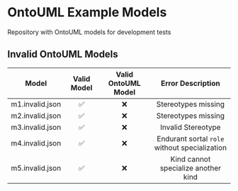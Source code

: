 # OntoUML Example Models

Repository with OntoUML models for development tests

## Invalid OntoUML Models

| Model | Valid Model | Valid OntoUML Model | Error Description |
|:----:|:----:|:----:| :----:| 
| m1.invalid.json | ✅ | ❌| Stereotypes missing |
| m2.invalid.json | ✅ | ❌| Stereotypes missing |
| m3.invalid.json | ✅ | ❌| Invalid Stereotype |
| m4.invalid.json | ✅ | ❌| Endurant sortal `role` without specialization |
| m5.invalid.json | ✅ | ❌| Kind cannot specialize another kind |